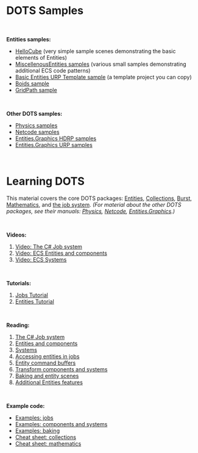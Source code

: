 # DOTS Samples 

<br>

**Entities samples:**

- [HelloCube](./EntitiesSamples/HelloCube/README.md) (very simple sample scenes demonstrating the basic elements of Entities)
- [MiscellenousEntities samples](./EntitiesSamples/MiscellaneousEntities/README.md) (various small samples demonstrating additional ECS code patterns)
- [Basic Entities URP Template sample](./EntitiesSamples/BasicEntitiesURPTemplate/README.md) (a template project you can copy)
- [Boids sample](./EntitiesSamples/Boids/README.md)
- [GridPath sample](./EntitiesSamples/GridPath/README.md)

<br>

**Other DOTS samples:**

- [Physics samples](./PhysicsSamples/README.md)
- [Netcode samples](./NetcodeSamples/README.md)
- [Entities.Graphics HDRP samples](./GraphicsSamples/HDRPSamples/README.md)
- [Entities.Graphics URP samples](./GraphicsSamples/URPSamples/README.md)

<br>

# Learning DOTS

This material covers the core DOTS packages: [Entities](https://docs.unity3d.com/Packages/com.unity.entities@latest/), [Collections](https://docs.unity3d.com/Packages/com.unity.collections@latest/), [Burst](https://docs.unity3d.com/Packages/com.unity.burst@latest/), [Mathematics](https://docs.unity3d.com/Packages/com.unity.mathematics@latest/), and [the job system](https://docs.unity3d.com/Manual/JobSystem.html). *(For material about the other DOTS packages, see their manuals: [Physics](https://docs.unity3d.com/Packages/com.unity.physics@latest/), [Netcode](https://docs.unity3d.com/Packages/com.unity.netcode@latest/), [Entities.Graphics](https://docs.unity3d.com/Packages/com.unity.entities.graphics@latest/).)*

<br>

**Videos:**

1. [Video: The C# Job system](https://youtu.be/jdW66hA-Qu8)
1. [Video: ECS Entities and components](https://youtu.be/jzCEzNoztzM)
1. [Video: ECS Systems](https://youtu.be/k07I-DpCcvE)

<br>

**Tutorials:**

1. [Jobs Tutorial](./EntitiesSamples/JobsTutorial/README.md)
1. [Entities Tutorial](./EntitiesSamples/EntitiesTutorial/README.md)

<br>

**Reading:**

1. [The C# Job system](./Docs/jobs.md)
1. [Entities and components](./Docs/entities-components.md)
1. [Systems](./Docs/systems.md)
1. [Accessing entities in jobs](./Docs/entities-jobs.md)
1. [Entity command buffers](./Docs/entity-command-buffers.md)
1. [Transform components and systems](./Docs/transforms.md)
1. [Baking and entity scenes](./Docs/baking.md)
1. [Additional Entities features](./Docs/additional-entities-features.md)

<br>

**Example code:**

- [Examples: jobs](./Docs/examples/jobs.md)
- [Examples: components and systems](./Docs/examples/components_systems.md)
- [Examples: baking](./Docs/examples/baking.md)
- [Cheat sheet: collections](./Docs/cheatsheet/collections.md)
- [Cheat sheet: mathematics](./Docs/cheatsheet/mathematics.md)



